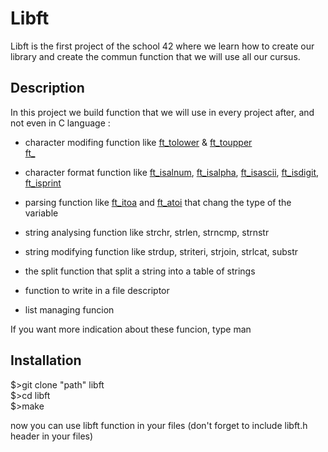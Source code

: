 # Libft

Libft is the first project of the school 42 where we learn how to create our library and create the commun function that we will use all our cursus.

## Description

In this project we build function that we will use in every project after, and not even in C language :  
- character modifing function like [ft_tolower](./src/ft_tolower.c) & [ft_toupper](./src/ft_toupper.c)  
[ft_](./src/ft_.c)

- character format function like [ft_isalnum](./src/ft_isalnum.c), [ft_isalpha](./src/ft_isalpha.c), [ft_isascii](./src/ft_isascii.c), [ft_isdigit](./src/ft_isdigit.c), [ft_isprint](./src/ft_isprint.c)  
- parsing function like [ft_itoa](./src/ft_itoa.c) and [ft_atoi](./src/ft_atoi.c) that chang the type of the variable  


- string analysing function like strchr, strlen, strncmp, strnstr  
- string modifying function like strdup, striteri, strjoin, strlcat, substr  
- the split function that split a string into a table of strings  
- function to write in a file descriptor  
- list managing funcion  

If you want more indication about these funcion, type man <function name>

## Installation

$\>git clone "path" libft  
$\>cd libft  
$\>make  

now you can use libft function in your files (don't forget to include libft.h header in your files)
